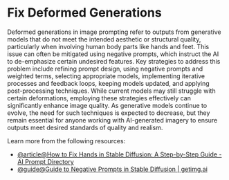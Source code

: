 # Fix Deformed Generations

Deformed generations in image prompting refer to outputs from generative models that do not meet the intended aesthetic or structural quality, particularly when involving human body parts like hands and feet. This issue can often be mitigated using negative prompts, which instruct the AI to de-emphasize certain undesired features. Key strategies to address this problem include refining prompt design, using negative prompts and weighted terms, selecting appropriate models, implementing iterative processes and feedback loops, keeping models updated, and applying post-processing techniques. While current models may still struggle with certain deformations, employing these strategies effectively can significantly enhance image quality. As generative models continue to evolve, the need for such techniques is expected to decrease, but they remain essential for anyone working with AI-generated imagery to ensure outputs meet desired standards of quality and realism.

Learn more from the following resources:
- [@article@How to Fix Hands in Stable Diffusion: A Step-by-Step Guide - AI Prompt Directory](https://www.aipromptsdirectory.com/how-to-fix-hands-in-stable-diffusion-a-step-by-step-guide/)
- [@guide@Guide to Negative Prompts in Stable Diffusion | getimg.ai](https://getimg.ai/guides/guide-to-negative-prompts-in-stable-diffusion)